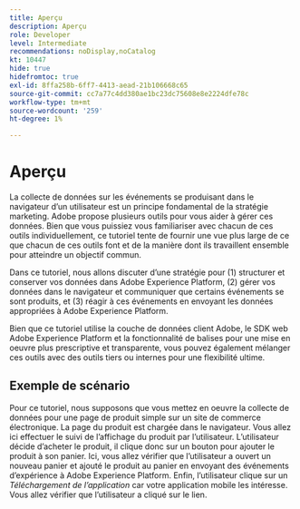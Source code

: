 ```yaml
---
title: Aperçu
description: Aperçu
role: Developer
level: Intermediate
recommendations: noDisplay,noCatalog
kt: 10447
hide: true
hidefromtoc: true
exl-id: 8ffa258b-6ff7-4413-aead-21b106668c65
source-git-commit: cc7a77c4dd380ae1bc23dc75608e8e2224dfe78c
workflow-type: tm+mt
source-wordcount: '259'
ht-degree: 1%

---
```


# Aperçu

La collecte de données sur les événements se produisant dans le navigateur d’un utilisateur est un principe fondamental de la stratégie marketing. Adobe propose plusieurs outils pour vous aider à gérer ces données. Bien que vous puissiez vous familiariser avec chacun de ces outils individuellement, ce tutoriel tente de fournir une vue plus large de ce que chacun de ces outils font et de la manière dont ils travaillent ensemble pour atteindre un objectif commun.

Dans ce tutoriel, nous allons discuter d’une stratégie pour (1) structurer et conserver vos données dans Adobe Experience Platform, (2) gérer vos données dans le navigateur et communiquer que certains événements se sont produits, et (3) réagir à ces événements en envoyant les données appropriées à Adobe Experience Platform.

Bien que ce tutoriel utilise la couche de données client Adobe, le SDK web Adobe Experience Platform et la fonctionnalité de balises pour une mise en oeuvre plus prescriptive et transparente, vous pouvez également mélanger ces outils avec des outils tiers ou internes pour une flexibilité ultime.

## Exemple de scénario

Pour ce tutoriel, nous supposons que vous mettez en oeuvre la collecte de données pour une page de produit simple sur un site de commerce électronique. La page du produit est chargée dans le navigateur. Vous allez ici effectuer le suivi de l’affichage du produit par l’utilisateur. L’utilisateur décide d’acheter le produit, il clique donc sur un bouton pour ajouter le produit à son panier. Ici, vous allez vérifier que l’utilisateur a ouvert un nouveau panier et ajouté le produit au panier en envoyant des événements d’expérience à Adobe Experience Platform. Enfin, l’utilisateur clique sur un _Téléchargement de l’application_ car votre application mobile les intéresse. Vous allez vérifier que l’utilisateur a cliqué sur le lien.
